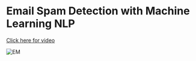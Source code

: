 # Email Spam Detection with Machine Learning NLP 


<html><a href="https://youtu.be/vdpCJsaA7ws">Click here for video </a></html>

![EM](https://user-images.githubusercontent.com/118778677/225799267-553fa566-c595-4032-b627-c65ddbc118aa.jpg)

